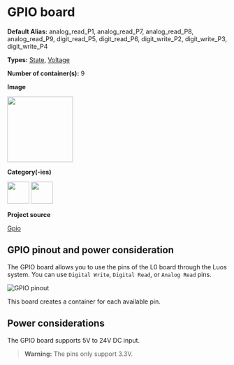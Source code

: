 # GPIO board

<div class="cust_sheet" markdown="1">
<p class="cust_sheet-title" markdown="1"><strong>Default Alias:</strong> analog_read_P1, analog_read_P7, analog_read_P8, analog_read_P9, digit_read_P5, digit_read_P6, digit_write_P2, digit_write_P3, digit_write_P4</p>
<p class="cust_sheet-title" markdown="1"><strong>Types:</strong> <a href="../../software/containers_list/state.md">State</a>, <a href="../../software/containers_list/voltage.md">Voltage</a></p>
<p class="cust_sheet-title" markdown="1"><strong>Number of container(s):</strong> 9</p>
<p class="cust_sheet-title" markdown="1"><strong>Image</strong></p>
<p class="cust_indent" markdown="1"><img height="150" src="/img/gpio-container.png" alt="" /></p>
<p class="cust_sheet-title" markdown="1"><strong>Category(-ies)</strong></p>
<p class="cust_indent" markdown="1">
<img height="50" src="/img/sticker-interface.png" title="Interface" alt="" />
<img height="50" src="/img/sticker-sensor.png" title="Sensor" alt="" />
</p>
<p class="cust_sheet-title" markdown="1"><strong>Project source </strong></p>
<a class="github-button" data-size="large" aria-label="Star Luos-io/Luos on GitHub" href="https://github.com/Luos-io/Examples/blob/master/Projects/l0/Gpio" target="_blank">Gpio</a>
</div>

## GPIO pinout and power consideration

The GPIO board allows you to use the pins of the L0 board through the Luos system. You can use `Digital Write`, `Digital Read`, or `Analog Read` pins.

![GPIO pinout](/img/GPIO_pinout.png)

This board creates a container for each available pin.

## Power considerations

The GPIO board supports 5V to 24V DC input.

> **Warning:** The pins only support 3.3V.
